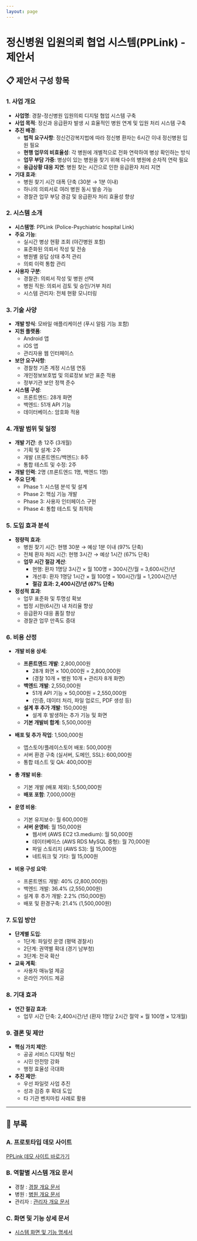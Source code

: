 ```yaml
---
layout: page
---
```


# 정신병원 입원의뢰 협업 시스템(PPLink) - 제안서

## 📋 제안서 구성 항목

### 1. 사업 개요
- **사업명**: 경찰-정신병원 입원의뢰 디지털 협업 시스템 구축
- **사업 목적**: 정신과 응급환자 발생 시 효율적인 병원 연계 및 입원 처리 시스템 구축
- **추진 배경**: 
  - **법적 요구사항**: 정신건강복지법에 따라 정신병 환자는 6시간 이내 정신병원 입원 필요
  - **현행 업무의 비효율성**: 각 병원에 개별적으로 전화 연락하여 병상 확인하는 방식
  - **업무 부담 가중**: 병상이 있는 병원을 찾기 위해 다수의 병원에 순차적 연락 필요
  - **응급상황 대응 지연**: 병원 찾는 시간으로 인한 응급환자 처리 지연
- **기대 효과**:
  - 병원 찾기 시간 대폭 단축 (30분 → 1분 이내)
  - 하나의 의뢰서로 여러 병원 동시 발송 가능
  - 경찰관 업무 부담 경감 및 응급환자 처리 효율성 향상

### 2. 시스템 소개
- **시스템명**: PPLink (Police-Psychiatric hospital Link)
- **주요 기능**:
  - 실시간 병상 현황 조회 (야간병원 포함)
  - 표준화된 의뢰서 작성 및 전송
  - 병원별 응답 상태 추적 관리
  - 의뢰 이력 통합 관리
- **사용자 구분**:
  - 경찰관: 의뢰서 작성 및 병원 선택
  - 병원 직원: 의뢰서 검토 및 승인/거부 처리
  - 시스템 관리자: 전체 현황 모니터링

### 3. 기술 사양
- **개발 방식**: 모바일 애플리케이션 (푸시 알림 기능 포함)
- **지원 플랫폼**: 
  - Android 앱
  - iOS 앱
  - 관리자용 웹 인터페이스
- **보안 요구사항**:
  - 경찰청 기존 계정 시스템 연동
  - 개인정보보호법 및 의료정보 보안 표준 적용
  - 정부기관 보안 정책 준수
- **시스템 구성**:
  - 프론트엔드: 28개 화면
  - 백엔드: 51개 API 기능
  - 데이터베이스: 암호화 적용

### 4. 개발 범위 및 일정
- **개발 기간**: 총 12주 (3개월)
  - 기획 및 설계: 2주
  - 개발 (프론트엔드/백엔드): 8주
  - 통합 테스트 및 수정: 2주
- **개발 인력**: 2명 (프론트엔드 1명, 백엔드 1명)
- **주요 단계**:
  - Phase 1: 시스템 분석 및 설계
  - Phase 2: 핵심 기능 개발
  - Phase 3: 사용자 인터페이스 구현
  - Phase 4: 통합 테스트 및 최적화

### 5. 도입 효과 분석
- **정량적 효과**:
  - 병원 찾기 시간: 현행 30분 → 예상 1분 이내 (97% 단축)
  - 전체 환자 처리 시간: 현행 3시간 → 예상 1시간 (67% 단축)
  - **업무 시간 절감 계산**:
    - 현행: 환자 1명당 3시간 × 월 100명 = 300시간/월 = 3,600시간/년
    - 개선후: 환자 1명당 1시간 × 월 100명 = 100시간/월 = 1,200시간/년  
    - **절감 효과: 2,400시간/년 (67% 단축)**
- **정성적 효과**:
  - 업무 표준화 및 투명성 확보
  - 법정 시한(6시간) 내 처리율 향상
  - 응급환자 대응 품질 향상
  - 경찰관 업무 만족도 증대

### 6. 비용 산정
- **개발 비용 상세**:
  - **프론트엔드 개발**: 2,800,000원
    - 28개 화면 × 100,000원 = 2,800,000원
    - (경찰 10개 + 병원 10개 + 관리자 8개 화면)
  - **백엔드 개발**: 2,550,000원  
    - 51개 API 기능 × 50,000원 = 2,550,000원
    - (인증, 데이터 처리, 파일 업로드, PDF 생성 등)
  - **설계 후 추가 개발**: 150,000원
    - 설계 후 발생하는 추가 기능 및 화면
  - **기본 개발비 합계**: 5,500,000원
  
- **배포 및 추가 작업**: 1,500,000원
  - 앱스토어/플레이스토어 배포: 500,000원
  - 서버 환경 구축 (실서버, 도메인, SSL): 600,000원
  - 통합 테스트 및 QA: 400,000원
  
- **총 개발 비용**:
  - 기본 개발 (배포 제외): 5,500,000원
  - **배포 포함**: 7,000,000원

- **운영 비용**:
  - 기본 유지보수: 월 600,000원
  - **서버 운영비**: 월 150,000원
    - 웹서버 (AWS EC2 t3.medium): 월 50,000원
    - 데이터베이스 (AWS RDS MySQL 중형): 월 70,000원
    - 파일 스토리지 (AWS S3): 월 15,000원
    - 네트워크 및 기타: 월 15,000원

- **비용 구성 요약**:
  - 프론트엔드 개발: 40% (2,800,000원)
  - 백엔드 개발: 36.4% (2,550,000원)
  - 설계 후 추가 개발: 2.2% (150,000원)
  - 배포 및 환경구축: 21.4% (1,500,000원)

### 7. 도입 방안
- **단계별 도입**:
  - 1단계: 파일럿 운영 (평택 경찰서)
  - 2단계: 권역별 확대 (경기 남부청)
  - 3단계: 전국 확산
- **교육 계획**:
  - 사용자 매뉴얼 제공
  - 온라인 가이드 제공

### 8. 기대 효과 
- **연간 절감 효과**: 
  - 업무 시간 단축: 2,400시간/년 (환자 1명당 2시간 절약 × 월 100명 × 12개월)

### 9. 결론 및 제안
- **핵심 가치 제안**:
  - 공공 서비스 디지털 혁신
  - 시민 안전망 강화
  - 행정 효율성 극대화
- **추진 제안**:
  - 우선 파일럿 사업 추진
  - 성과 검증 후 확대 도입
  - 타 기관 벤치마킹 사례로 활용

---

## 📎 부록

### A. 프로토타입 데모 사이트
[PPLink 데모 사이트 바로가기](https://songhae8640.github.io/PPLink-docs/domains/index.html)

### B. 역할별 시스템 개요 문서
- 경찰 : [경찰 개요 문서](../domains/police/overview.md)
- 병원 : [병원 개요 문서](../domains/hospital/overview.md)
- 관리자 : [관리자 개요 문서](../domains/admin/overview.md)

### C. 화면 및 기능 상세 문서  
- [시스템 화면 및 기능 명세서](system-overview.md)
